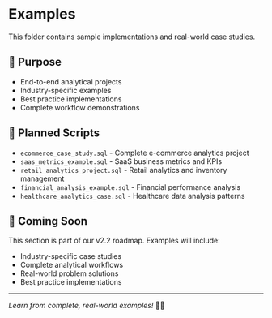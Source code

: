 # Examples

This folder contains sample implementations and real-world case studies.

## 🎯 **Purpose**

- End-to-end analytical projects
- Industry-specific examples
- Best practice implementations
- Complete workflow demonstrations

## 📝 **Planned Scripts**

- `ecommerce_case_study.sql` - Complete e-commerce analytics project
- `saas_metrics_example.sql` - SaaS business metrics and KPIs
- `retail_analytics_project.sql` - Retail analytics and inventory management
- `financial_analysis_example.sql` - Financial performance analysis
- `healthcare_analytics_case.sql` - Healthcare data analysis patterns

## 🚀 **Coming Soon**

This section is part of our v2.2 roadmap. Examples will include:

- Industry-specific case studies
- Complete analytical workflows
- Real-world problem solutions
- Best practice implementations

---

*Learn from complete, real-world examples!* 💼🌟

